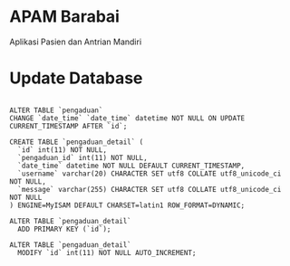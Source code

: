 # APAM Barabai
Aplikasi Pasien dan Antrian Mandiri

Update Database
====================

<code>
ALTER TABLE `pengaduan`
CHANGE `date_time` `date_time` datetime NOT NULL ON UPDATE CURRENT_TIMESTAMP AFTER `id`;
</code>

<code>
CREATE TABLE `pengaduan_detail` (
  `id` int(11) NOT NULL,
  `pengaduan_id` int(11) NOT NULL,
  `date_time` datetime NOT NULL DEFAULT CURRENT_TIMESTAMP,
  `username` varchar(20) CHARACTER SET utf8 COLLATE utf8_unicode_ci NOT NULL,
  `message` varchar(255) CHARACTER SET utf8 COLLATE utf8_unicode_ci NOT NULL
) ENGINE=MyISAM DEFAULT CHARSET=latin1 ROW_FORMAT=DYNAMIC;
</code>

<code>
ALTER TABLE `pengaduan_detail`
  ADD PRIMARY KEY (`id`);
</code>

<code>
ALTER TABLE `pengaduan_detail`
  MODIFY `id` int(11) NOT NULL AUTO_INCREMENT;
</code>
